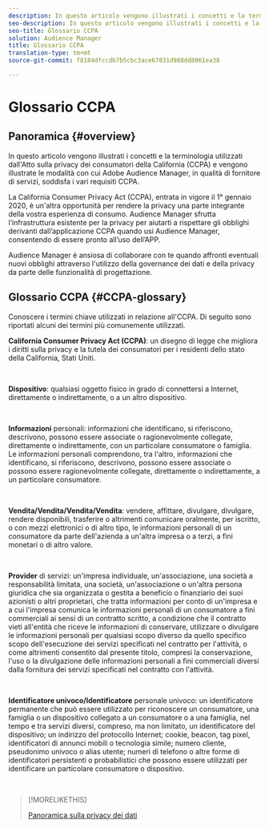 ```yaml
---
description: In questo articolo vengono illustrati i concetti e la terminologia utilizzati dall'Atto sulla privacy dei consumatori della California (CCPA) e vengono illustrati i modi in cui Adobe Audience Manager soddisfa i vari requisiti dell'APP.
seo-description: In questo articolo vengono illustrati i concetti e la terminologia utilizzati dall'Atto sulla privacy dei consumatori della California (CCPA) e vengono illustrati i modi in cui Adobe Audience Manager soddisfa i vari requisiti dell'APP.
seo-title: Glossario CCPA
solution: Audience Manager
title: Glossario CCPA
translation-type: tm+mt
source-git-commit: f8184dfccdb7b5cbc3ace67831d988dd8061ea38

---
```



# Glossario CCPA

## Panoramica {#overview}

In questo articolo vengono illustrati i concetti e la terminologia utilizzati dall&#39;Atto sulla privacy dei consumatori della California (CCPA) e vengono illustrate le modalità con cui Adobe Audience Manager, in qualità di fornitore di servizi, soddisfa i vari requisiti CCPA.

La California Consumer Privacy Act (CCPA), entrata in vigore il 1° gennaio 2020, è un&#39;altra opportunità per rendere la privacy una parte integrante della vostra esperienza di consumo. Audience Manager sfrutta l’infrastruttura esistente per la privacy per aiutarti a rispettare gli obblighi derivanti dall’applicazione CCPA quando usi Audience Manager, consentendo di essere pronto all’uso dell’APP.

Audience Manager è ansiosa di collaborare con te quando affronti eventuali nuovi obblighi attraverso l&#39;utilizzo della governance dei dati e della privacy da parte delle funzionalità di progettazione.

## Glossario CCPA {#CCPA-glossary}

Conoscere i termini chiave utilizzati in relazione all&#39;CCPA. Di seguito sono riportati alcuni dei termini più comunemente utilizzati.

**California Consumer Privacy Act (CCPA)**: un disegno di legge che migliora i diritti sulla privacy e la tutela dei consumatori per i residenti dello stato della California, Stati Uniti.

 

**Dispositivo**: qualsiasi oggetto fisico in grado di connettersi a Internet, direttamente o indirettamente, o a un altro dispositivo.

 

**Informazioni** personali: informazioni che identificano, si riferiscono, descrivono, possono essere associate o ragionevolmente collegate, direttamente o indirettamente, con un particolare consumatore o famiglia. Le informazioni personali comprendono, tra l&#39;altro, informazioni che identificano, si riferiscono, descrivono, possono essere associate o possono essere ragionevolmente collegate, direttamente o indirettamente, a un particolare consumatore.

 

**Vendita/Vendita/Vendita/Vendita**: vendere, affittare, divulgare, divulgare, rendere disponibili, trasferire o altrimenti comunicare oralmente, per iscritto, o con mezzi elettronici o di altro tipo, le informazioni personali di un consumatore da parte dell&#39;azienda a un&#39;altra impresa o a terzi, a fini monetari o di altro valore.

 

**Provider** di servizi: un&#39;impresa individuale, un&#39;associazione, una società a responsabilità limitata, una società, un&#39;associazione o un&#39;altra persona giuridica che sia organizzata o gestita a beneficio o finanziario dei suoi azionisti o altri proprietari, che tratta informazioni per conto di un&#39;impresa e a cui l&#39;impresa comunica le informazioni personali di un consumatore a fini commerciali ai sensi di un contratto scritto, a condizione che il contratto vieti all&#39;entità che riceve le informazioni di conservare, utilizzare o divulgare le informazioni personali per qualsiasi scopo diverso da quello specifico scopo dell&#39;esecuzione dei servizi specificati nel contratto per l&#39;attività, o come altrimenti consentito dal presente titolo, compresi la conservazione, l&#39;uso o la divulgazione delle informazioni personali a fini commerciali diversi dalla fornitura dei servizi specificati nel contratto con l&#39;attività.

 

**Identificatore univoco/Identificatore** personale univoco: un identificatore permanente che può essere utilizzato per riconoscere un consumatore, una famiglia o un dispositivo collegato a un consumatore o a una famiglia, nel tempo e tra servizi diversi, compreso, ma non limitato, un identificatore del dispositivo; un indirizzo del protocollo Internet; cookie, beacon, tag pixel, identificatori di annunci mobili o tecnologia simile; numero cliente, pseudonimo univoco o alias utente; numeri di telefono o altre forme di identificatori persistenti o probabilistici che possono essere utilizzati per identificare un particolare consumatore o dispositivo.

 

>[!MORELIKETHIS]
>
>[Panoramica sulla privacy dei dati](/help/using/overview/data-security-and-privacy/data-privacy.md)

